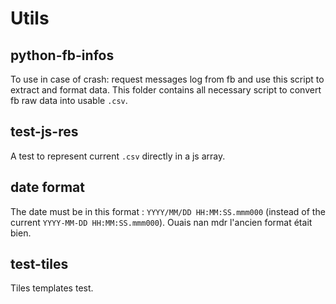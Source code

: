 # Utils

## python-fb-infos

To use in case of crash: request messages log from fb and use this script to extract and format data.
This folder contains all necessary script to convert fb raw data into usable `.csv`.

## test-js-res

A test to represent current `.csv` directly in a js array.

## date format

The date must be in this format : `YYYY/MM/DD HH:MM:SS.mmm000` (instead of the current `YYYY-MM-DD HH:MM:SS.mmm000`).
Ouais nan mdr l'ancien format était bien.

## test-tiles

Tiles templates test.
